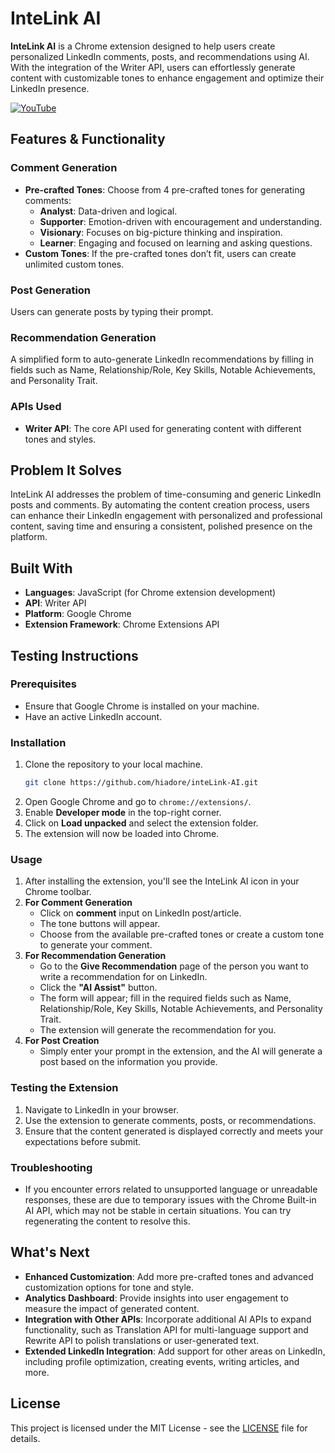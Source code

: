 
# InteLink AI

**InteLink AI** is a Chrome extension designed to help users create personalized LinkedIn comments, posts, and recommendations using AI. With the integration of the Writer API, users can effortlessly generate content with customizable tones to enhance engagement and optimize their LinkedIn presence.

[![YouTube](http://i.ytimg.com/vi/m-q07yfTpJw/hqdefault.jpg)](https://www.youtube.com/watch?v=m-q07yfTpJw)

## Features & Functionality

### Comment Generation
- **Pre-crafted Tones**: Choose from 4 pre-crafted tones for generating comments:
  - **Analyst**: Data-driven and logical.
  - **Supporter**: Emotion-driven with encouragement and understanding.
  - **Visionary**: Focuses on big-picture thinking and inspiration.
  - **Learner**: Engaging and focused on learning and asking questions.
- **Custom Tones**: If the pre-crafted tones don’t fit, users can create unlimited custom tones.

### Post Generation
Users can generate posts by typing their prompt.

### Recommendation Generation
A simplified form to auto-generate LinkedIn recommendations by filling in fields such as Name, Relationship/Role, Key Skills, Notable Achievements, and Personality Trait.

### APIs Used
- **Writer API**: The core API used for generating content with different tones and styles.
  
## Problem It Solves
InteLink AI addresses the problem of time-consuming and generic LinkedIn posts and comments. By automating the content creation process, users can enhance their LinkedIn engagement with personalized and professional content, saving time and ensuring a consistent, polished presence on the platform.

## Built With
- **Languages**: JavaScript (for Chrome extension development)
- **API**: Writer API
- **Platform**: Google Chrome
- **Extension Framework**: Chrome Extensions API

## Testing Instructions
### Prerequisites
- Ensure that Google Chrome is installed on your machine.
- Have an active LinkedIn account.

### Installation
1. Clone the repository to your local machine.
   ```bash
   git clone https://github.com/hiadore/inteLink-AI.git
2.  Open Google Chrome and go to `chrome://extensions/`.
3.  Enable **Developer mode** in the top-right corner.
4. Click on **Load unpacked** and select the extension folder.
5. The extension will now be loaded into Chrome.

### Usage
1. After installing the extension, you'll see the InteLink AI icon in your Chrome toolbar.
2.  **For Comment Generation**
    -   Click on **comment** input on LinkedIn post/article.
    -   The tone buttons will appear.
    -   Choose from the available pre-crafted tones or create a custom tone to generate your comment.
3.  **For Recommendation Generation**
    -   Go to the **Give Recommendation** page of the person you want to write a recommendation for on LinkedIn.
    -   Click the **"AI Assist"** button.
    -   The form will appear; fill in the required fields such as Name, Relationship/Role, Key Skills, Notable Achievements, and Personality Trait.
    -   The extension will generate the recommendation for you.
4.  **For Post Creation**
    - Simply enter your prompt in the extension, and the AI will generate a post based on the information you provide.

### Testing the Extension

1.  Navigate to LinkedIn in your browser.
2.  Use the extension to generate comments, posts, or recommendations.
3.  Ensure that the content generated is displayed correctly and meets your expectations before submit.

### Troubleshooting

-   If you encounter errors related to unsupported language or unreadable responses, these are due to temporary issues with the Chrome Built-in AI API, which may not be stable in certain situations. You can try regenerating the content to resolve this.


## What's Next

-   **Enhanced Customization**: Add more pre-crafted tones and advanced customization options for tone and style.
-   **Analytics Dashboard**: Provide insights into user engagement to measure the impact of generated content.
-   **Integration with Other APIs**: Incorporate additional AI APIs to expand functionality, such as Translation API for multi-language support and Rewrite API to polish translations or user-generated text.
-   **Extended LinkedIn Integration**: Add support for other areas on LinkedIn, including profile optimization, creating events, writing articles, and more.

## License

This project is licensed under the MIT License - see the [LICENSE](LICENSE) file for details.
